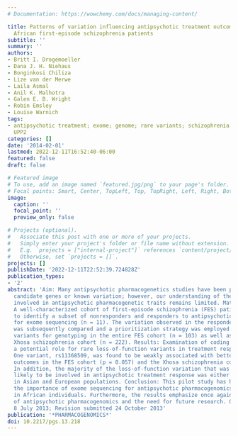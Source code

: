 ```yaml
---
# Documentation: https://wowchemy.com/docs/managing-content/

title: Patterns of variation influencing antipsychotic treatment outcomes in South
  African first-episode schizophrenia patients
subtitle: ''
summary: ''
authors:
- Britt I. Drogemoeller
- Dana J. H. Niehaus
- Bonginkosi Chiliza
- Lize van der Merwe
- Laila Asmal
- Anil K. Malhotra
- Galen E. B. Wright
- Robin Emsley
- Louise Warnich
tags:
- antipsychotic treatment; exome; genome; rare variants; schizophrenia; South Africa;
  UPP2
categories: []
date: '2014-02-01'
lastmod: 2022-12-11T16:52:40-06:00
featured: false
draft: false

# Featured image
# To use, add an image named `featured.jpg/png` to your page's folder.
# Focal points: Smart, Center, TopLeft, Top, TopRight, Left, Right, BottomLeft, Bottom, BottomRight.
image:
  caption: ''
  focal_point: ''
  preview_only: false

# Projects (optional).
#   Associate this post with one or more of your projects.
#   Simply enter your project's folder or file name without extension.
#   E.g. `projects = ["internal-project"]` references `content/project/deep-learning/index.md`.
#   Otherwise, set `projects = []`.
projects: []
publishDate: '2022-12-11T22:52:39.724828Z'
publication_types:
- '2'
abstract: 'Aim: Many antipsychotic pharmacogenetics studies have been performed examining
  candidate genes or known variation; however, our understanding of the genetic factors
  involved in antipsychotic pharmacogenetic traits remains limited. Materials & methods:
  A well-characterized cohort of first-episode schizophrenia (FES) patients was used
  to identify a subset of nonresponders and responders to antipsychotic treatment
  for exome sequencing (n = 11). The variation observed in the responders and nonresponders
  was subsequently compared and a prioritization strategy was employed to identify
  variants for genotyping in the entire FES cohort (n = 103) as well as an additional
  Xhosa schizophrenia cohort (n = 222). Results: Examination of coding variation revealed
  a potential role for rare loss-of-function variants in treatment response outcomes.
  One variant, rs11368509, was found to be weakly associated with better treatment
  outcomes in the FES cohort (p = 0.057) and the Xhosa schizophrenia cohort (p = 0.016).
  In addition, the majority of the loss-of-function variation that was considered
  likely to be involved in antipsychotic treatment response was either novel or rare
  in Asian and European populations. Conclusion: This pilot study has highlighted
  the importance of exome sequencing for antipsychotic pharmacogenomics studies, particularly
  in African individuals. Furthermore, the results emphasize once again the complexity
  of antipsychotic pharmacogenomics and the need for future research. Original submitted
  8 July 2013; Revision submitted 24 October 2013'
publication: '*PHARMACOGENOMICS*'
doi: 10.2217/pgs.13.218
---
```

